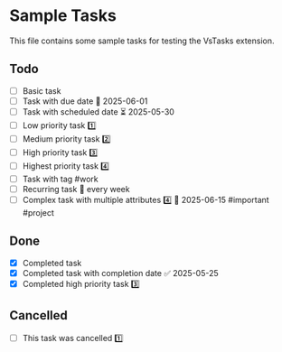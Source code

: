 # Sample Tasks

This file contains some sample tasks for testing the VsTasks extension.

## Todo

- [ ] Basic task
- [ ] Task with due date 📅 2025-06-01
- [ ] Task with scheduled date ⏳ 2025-05-30
- [ ] Low priority task 1️⃣
- [ ] Medium priority task 2️⃣
- [ ] High priority task 3️⃣
- [ ] Highest priority task 4️⃣
- [ ] Task with tag #work
- [ ] Recurring task 🔁 every week
- [ ] Complex task with multiple attributes 4️⃣ 📅 2025-06-15 #important #project

## Done

- [x] Completed task
- [x] Completed task with completion date ✅ 2025-05-25
- [x] Completed high priority task 3️⃣

## Cancelled

- [ ] This task was cancelled 1️⃣
